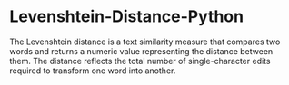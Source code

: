 # Levenshtein-Distance-Python
 The Levenshtein distance is a text similarity measure that compares two words and returns a numeric value representing the distance between them. The distance reflects the total number of single-character edits required to transform one word into another. 
